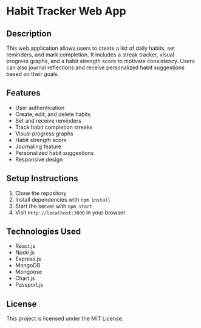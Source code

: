 # Habit Tracker Web App

## Description
This web application allows users to create a list of daily habits, set reminders, and mark completion. It includes a streak tracker, visual progress graphs, and a habit strength score to motivate consistency. Users can also journal reflections and receive personalized habit suggestions based on their goals.

## Features
- User authentication
- Create, edit, and delete habits
- Set and receive reminders
- Track habit completion streaks
- Visual progress graphs
- Habit strength score
- Journaling feature
- Personalized habit suggestions
- Responsive design

## Setup Instructions
1. Clone the repository
2. Install dependencies with `npm install`
3. Start the server with `npm start`
4. Visit `http://localhost:3000` in your browser

## Technologies Used
- React.js
- Node.js
- Express.js
- MongoDB
- Mongoose
- Chart.js
- Passport.js

## License
This project is licensed under the MIT License.
